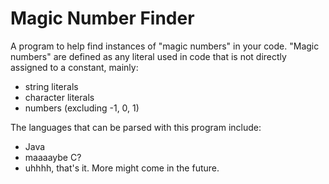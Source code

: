 # Magic Number Finder
A program to help find instances of "magic numbers" in your code. "Magic numbers" are defined as any literal used in code that is not directly assigned to a constant, mainly:
- string literals
- character literals
- numbers (excluding -1, 0, 1)

The languages that can be parsed with this program include:
- Java
- maaaaybe C?
- uhhhh, that's it. More might come in the future.
